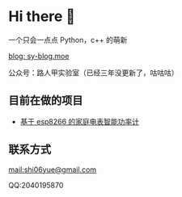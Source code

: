 # Hi there 👋

一个只会一点点 Python，c++ 的萌新

[blog: sy-blog.moe](https://sy-blog.moe)

公众号：路人甲实验室（已经三年没更新了，咕咕咕）

## 目前在做的项目

- [基于 esp8266 的家庭电表智能功率计](https://github.com/sh06y/power-meter-8266)

## 联系方式

[mail:shi06yue@gmail.com](mailto:shi06yue@gmail.com)

QQ:2040195870

<!--
**sh06y/sh06y** is a ✨ _special_ ✨ repository because its `README.md` (this file) appears on your GitHub profile.

Here are some ideas to get you started:

- 🔭 I’m currently working on ...
- 🌱 I’m currently learning ...
- 👯 I’m looking to collaborate on ...
- 🤔 I’m looking for help with ...
- 💬 Ask me about ...
- 📫 How to reach me: ...
- 😄 Pronouns: ...
- ⚡ Fun fact: ...
-->
